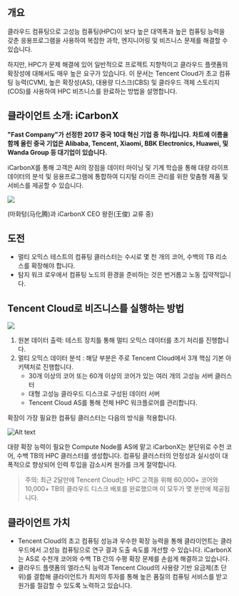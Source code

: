 ## 개요

클라우드 컴퓨팅으로 고성능 컴퓨팅(HPC)이 보다 높은 대역폭과 높은 컴퓨팅 능력을 갖춘 응용프로그램을 사용하여 복잡한 과학, 엔지니어링 및 비즈니스 문제를 해결할 수 있습니다.

하지만, HPC가 문제 해결에 있어 일반적으로 프로젝트 지향적이고 클라우드 플랫폼의 확장성에 대해서도 매우 높은 요구가 있습니다. 이 문서는 Tencent Cloud가 초고 컴퓨팅 능력(CVM), 높은 확장성(AS), 대용량 디스크(CBS) 및 클라우드 객체 스토리지(COS)를 사용하여 HPC 비즈니스를 완료하는 방법을 설명합니다.

## 클라이언트 소개: iCarbonX	

**"Fast Company"가 선정한 2017 중국 10대 혁신 기업 중 하나입니다. 차트에 이름을 함께 올린 중국 기업은 Alibaba, Tencent, Xiaomi, BBK Electronics, Huawei, 및 Wanda Group 등 대기업이 있습니다.**

iCarbonX를 통해 고객은 AI의 장점을 데이터 마이닝 및 기계 학습을 통해 대량 라이프 데이터의 분석 및 응용프로그램에 통합하여 디지털 라이프 관리를 위한 맞춤형 제품 및 서비스를 제공할 수 있습니다.

![](https://mc.qcloudimg.com/static/img/a1037773a47161e495e2f6407d48e2b1/image.jpg)

(마화텅(马化腾)과 iCarbonX CEO 왕쥔(王俊) 교류 중)

## 도전

- 멀티 오믹스 테스트의 컴퓨팅 클러스터는 수시로 몇 천 개의 코어, 수백의 TB 리소스를 확장해야 합니다.
- 탐지 워크 로우에서 컴퓨팅 노드의 환경을 준비하는 것은 번거롭고 노동 집약적입니다.

## Tencent Cloud로 비즈니스를 실행하는 방법

![](https://mc.qcloudimg.com/static/img/e98b85e787c02b533f5ffd06a4166bac/31.png)

1. 원본 데이터 출력: 테스트 장치틀 통해 멀티 오믹스 데이터를 초기 처리를 진행합니다.
2. 멀티 오믹스 데이터 분석 : 해당 부분은 주로 Tencent Cloud에서 3개 핵심 기본 아키텍처로 진행합니다.
	- 30개 이상의 코어 또는 60개 이상의 코어가 있는 여러 개의 고성능 서버 클러스터
	- 대형 고성능 클라우드 디스크로 구성된 데이터 서버
	- Tencent Cloud AS를 통해 전체 HPC 워크플로어를 관리합니다.

확장이 가장 필요한 컴퓨팅 클러스터는 다음의 방식을 적용합니다.

![Alt text](https://mc.qcloudimg.com/static/img/d7208378accfb11c320668ee5089a0c3/02.png)
 
대량 확장 능력이 필요한 Compute Node를 AS에 맡고 iCarbonX는 분단위로 수천 코어, 수백 TB의 HPC 클러스터를 생성합니다. 컴퓨팅 클러스터의 안정성과 실시성이 대폭적으로 향상되어 인력 투입을 감소시켜 원가를 크게 절약합니다.

> 주의:
> 최근 2달만에 Tencent Cloud는 HPC 고객을 위해 60,000+ 코어와 10,000+ TB의 클라우드 디스크 배포를 완료했으며 이 모두가 몇 분만에 제공됩니다.

## 클라이언트 가치

- Tencent Cloud의 초고 컴퓨팅 성능과 우수한 확장 능력을 통해 클라이언트는 클라우드에서 고성능 컴퓨팅으로 연구 결과 도출 속도를 개선할 수 있습니다. iCarbonX는 AS로 수천개 코어와 수백 TB 간의 수평 확장 문제를 손쉽게 해결하고 있습니다.
- 클라우드 플랫폼의 엘라스틱 능력과 Tencent Cloud의 사용량 기반 요금제(초 단위)를 결합해 클라이언트가 최저의 투자를 통해 높은 품질의 컴퓨팅 서비스를 받고 원가를 절감할 수 있도록 노력하고 있습니다.

